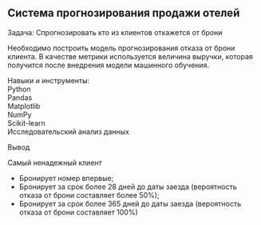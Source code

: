 ## Система прогнозирования продажи отелей

Задача: Спрогнозировать кто из клиентов откажется от брони

Необходимо построить модель прогнозирования отказа от брони клиента. В качестве метрики используется величина выручки, которая получится после внедрения модели машинного обучения.

Навыки и инструменты:  
Python  
Pandas  
Matplotlib  
NumPy  
Scikit-learn  
Исследовательский анализ данных  

Вывод  

Самый ненадежный клиент
- Бронирует номер впервые;
- Бронирует за срок более 28 дней до даты заезда (вероятность отказа от брони составляет более 50%);
- Бронирует за срок более 365 дней до даты заезда (вероятность отказа от брони составляет 100%)
